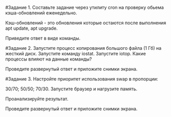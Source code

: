 
#Задание 1.
Составьте задание через утилиту cron на проверку обьема кэша-обновлений еженедельно.

Кэш-обновлений - это обновления которые остаются после выполнения apt update, apt upgrade.

Приведите ответ в виде команды.

#Задание 2.
Запустите процесс копирования большого файла (1 Гб) на жесткий диск.
Запустите команду iostat.
Запустите iotop.
Какие процессы влияют на данные команды?

Проведите развернутый ответ и приложите снимки экрана.

#Задание 3.
Настройте приоритет использования swap в пропорции:

30/70;
50/50;
70/30.
Запустите браузер и нагрузите память.

Проанализируйте результат.

Проведите развернутый ответ и приложите снимки экрана.
